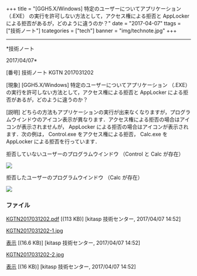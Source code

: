 ﻿+++
title = "[GGH5.X/Windows] 特定のユーザーについてアプリケーション （.EXE） の実行を許可しない方法として，アクセス権による拒否と AppLocker による拒否があるが，どのように違うのか？"
date = "2017-04-07"
ttags = ["技術ノート"]
tcategories = ["tech"]
banner = "img/technote.jpg"
+++

-----------------------------------------------------------------------------------------------------------------------------

*技術ノート

2017/04/07*


[番号]
技術ノート KGTN 2017031202

[現象]
[GGH5.X/Windows] 特定のユーザーについてアプリケーション （.EXE）
の実行を許可しない方法として，アクセス権による拒否と AppLocker
による拒否があるが，どのように違うのか？

[説明]
どちらの方法もアプリケーションの実行が出来なくなりますが，プログラムウインドウのアイコン表示が異なります．アクセス権による拒否の場合はアイコンが表示されませんが，
AppLocker による拒否の場合はアイコンが表示されます．次の例は，
Control.exe をアクセス権による拒否， Calc.exe を AppLocker
による拒否を行っています．

拒否していないユーザーのプログラムウインドウ （Control と Calc が存在）

![](http://techreport.kitasp.net/attachments/download/3346/KGTN2017031202-1.jpg)

拒否したユーザーのプログラムウインドウ （Calc が存在）

![](http://techreport.kitasp.net/attachments/download/3347/KGTN2017031202-2.jpg)


### ファイル

 
 


[KGTN2017031202.pdf](http://techreport.kitasp.net/attachments/download/3345/KGTN2017031202.pdf)
 [(113 KB)] [kitasp 技術センター, 2017/04/07
14:52]

[KGTN2017031202-1.jpg](http://techreport.kitasp.net/attachments/download/3346/KGTN2017031202-1.jpg)

[表示](http://techreport.kitasp.net/attachments/3346/KGTN2017031202-1.jpg "表示")
 [(16.6 KB)] [kitasp 技術センター, 2017/04/07
14:52]

[KGTN2017031202-2.jpg](http://techreport.kitasp.net/attachments/download/3347/KGTN2017031202-2.jpg)

[表示](http://techreport.kitasp.net/attachments/3347/KGTN2017031202-2.jpg "表示")
 [(16 KB)] [kitasp 技術センター, 2017/04/07
14:52]


 


 

